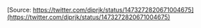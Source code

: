 [Source: https://twitter.com/diprjk/status/1473272820671004675](https://twitter.com/diprjk/status/1473272820671004675)